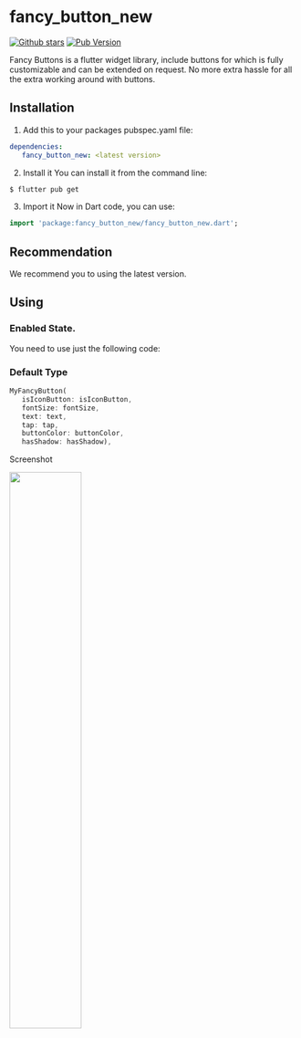 # fancy_button_new
[![Github stars](https://img.shields.io/github/stars/loopstack33/fancy_buttons?logo=github)](https://github.com/loopstack33/fancy_buttons)
[![Pub Version](https://img.shields.io/pub/v/fancy_button_new?color=blue&logo=dart)](https://pub.dev/packages/fancy_button_new)

Fancy Buttons is a flutter widget library, include buttons for which is fully customizable and can be extended on request.
No more extra hassle for all the extra working around with buttons.

## Installation
1) Add this to your packages pubspec.yaml file:
```yaml
dependencies:
   fancy_button_new: <latest version>
```
2) Install it
   You can install it from the command line:
```bash
$ flutter pub get
```
3) Import it
   Now in Dart code, you can use:
```dart
import 'package:fancy_button_new/fancy_button_new.dart';
```

## Recommendation
We recommend you to using the latest version.

## Using

### Enabled State.

You need to use just the following code:

### Default Type

```dart
MyFancyButton(
   isIconButton: isIconButton,
   fontSize: fontSize,
   text: text,
   tap: tap,
   buttonColor: buttonColor,
   hasShadow: hasShadow),
```

Screenshot

<img src="https://user-images.githubusercontent.com/99548269/205614250-c0af073b-1705-4781-957d-0ab59ef95408.png" align="center" style="width: 50%" />
